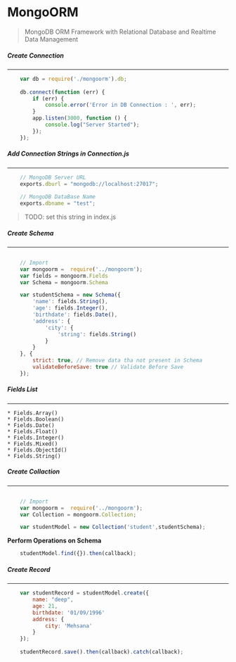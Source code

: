 # MongoORM
> MongoDB ORM Framework with Relational Database and Realtime Data Management 

##### **Create Connection**
***

```javascript
    var db = require('./mongoorm').db;
    
    db.connect(function (err) {
        if (err) {
            console.error('Error in DB Connection : ', err);
        }
        app.listen(3000, function () {
            console.log("Server Started");
        });    
    });
```

##### **Add Connection Strings in Connection.js**
***
```javascript
    // MongoDB Server URL
    exports.dburl = "mongodb://localhost:27017";
    
    // MongoDB DataBase Name
    exports.dbname = "test";
```
> TODO: set this string in index.js

##### **Create Schema**
***

```javascript

    // Import
    var mongoorm =  require('../mongoorm');
    var fields = mongoorm.Fields
    var Schema = mongoorm.Schema

    var studentSchema = new Schema({
        'name': fields.String(),
        'age': fields.Integer(),
        'birthdate': fields.Date(),
        'address': {
            'city': {
                'string': fields.String()
            }
        }
    }, { 
        strict: true, // Remove data tha not present in Schema
        validateBeforeSave: true // Validate Before Save
    });
```

##### Fields List
***
    * Fields.Array()
    * Fields.Boolean()
    * Fields.Date()
    * Fields.Float()
    * Fields.Integer()
    * Fields.Mixed()
    * Fields.ObjectId()
    * Fields.String()
    
    
##### **Create Collaction**
***

```javascript

    // Import
    var mongoorm =  require('../mongoorm');
    var Collection = mongoorm.Collection;

    var studentModel = new Collection('student',studentSchema);
```

**Perform Operations on Schema**
```javascript
    studentModel.find({}).then(callback);
```

##### **Create Record**
***

```javascript
    var studentRecord = studentModel.create({
        name: "deep",
        age: 21,
        birthdate: '01/09/1996'
        address: {
            city: 'Mehsana'
        }
    });
    
    studentRecord.save().then(callback).catch(callback);
```

 
